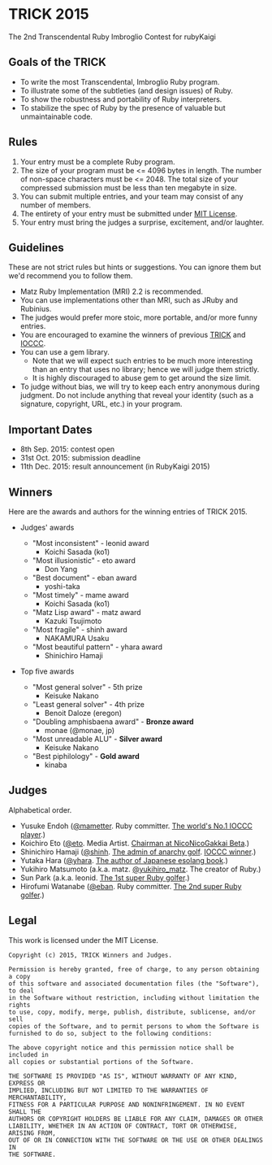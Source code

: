 # TRICK 2015

The 2nd Transcendental Ruby Imbroglio Contest for rubyKaigi


## Goals of the TRICK

* To write the most Transcendental, Imbroglio Ruby program.
* To illustrate some of the subtleties (and design issues) of Ruby.
* To show the robustness and portability of Ruby interpreters.
* To stabilize the spec of Ruby by the presence of valuable but unmaintainable code.


## Rules

1. Your entry must be a complete Ruby program.
1. The size of your program must be <= 4096 bytes in length. The number of non-space characters must be <= 2048. The total size of your compressed submission must be less than ten megabyte in size.
1. You can submit multiple entries, and your team may consist of any number of members.
1. The entirety of your entry must be submitted under [MIT License](http://opensource.org/licenses/MIT).
1. Your entry must bring the judges a surprise, excitement, and/or laughter.


## Guidelines

These are not strict rules but hints or suggestions. You can ignore them but we'd recommend you to follow them.

* Matz Ruby Implementation (MRI) 2.2 is recommended.
* You can use implementations other than MRI, such as JRuby and Rubinius.
* The judges would prefer more stoic, more portable, and/or more funny entries.
* You are encouraged to examine the winners of previous [TRICK](https://github.com/tric/trick2013) and [IOCCC](http://ioccc.org).
* You can use a gem library.
  * Note that we will expect such entries to be much more interesting than an entry that uses no library; hence we will judge them strictly.
  * It is highly discouraged to abuse gem to get around the size limit.
* To judge without bias, we will try to keep each entry anonymous during judgment. Do not include anything that reveal your identity (such as a signature, copyright, URL, etc.) in your program.


## Important Dates

* 8th Sep.  2015: contest open
* 31st Oct. 2015: submission deadline
* 11th Dec. 2015: result announcement (in RubyKaigi 2015)


## Winners

Here are the awards and authors for the winning entries of TRICK 2015.

* Judges' awards
  * "Most inconsistent" - leonid award
    * Koichi Sasada (ko1)
  * "Most illusionistic" - eto award
    * Don Yang
  * "Best document" - eban award
    * yoshi-taka
  * "Most timely" - mame award
    * Koichi Sasada (ko1)
  * "Matz Lisp award" - matz award
    * Kazuki Tsujimoto
  * "Most fragile" - shinh award
    * NAKAMURA Usaku
  * "Most beautiful pattern" - yhara award
    * Shinichiro Hamaji

* Top five awards
  * "Most general solver" - 5th prize
    * Keisuke Nakano
  * "Least general solver" - 4th prize
    * Benoit Daloze (eregon)
  * "Doubling amphisbaena award" - **Bronze award**
    * monae (@monae, jp)
  * "Most unreadable ALU" - **Silver award**
    * Keisuke Nakano
  * "Best piphilology" - **Gold award**
    * kinaba


## Judges

Alphabetical order.

* Yusuke Endoh ([@mametter][mametter]. Ruby committer. [The world's No.1 IOCCC player][ioccc_endoh].)
* Koichiro Eto ([@eto][eto]. Media Artist. [Chairman at NicoNicoGakkai Beta][niconicogakkai].)
* Shinichiro Hamaji ([@shinh][shinh]. [The admin of anarchy golf][golf]. [IOCCC winner][ioccc_shinh].)
* Yutaka Hara ([@yhara][yhara]. [The author of Japanese esolang book][esolangbook].)
* Yukihiro Matsumoto (a.k.a. matz. [@yukihiro_matz][yukihiro_matz]. The creator of Ruby.)
* Sun Park (a.k.a. leonid. [The 1st super Ruby golfer][golfers].)
* Hirofumi Watanabe ([@eban][eban]. Ruby committer. [The 2nd super Ruby golfer][golfers].)

[mametter]: https://twitter.com/mametter
[eto]: https://twitter.com/eto
[shinh]: https://twitter.com/shinh
[yhara]: https://twitter.com/yhara
[yukihiro_matz]: https://twitter.com/yukihiro_matz
[eban]: https://twitter.com/eban
[ioccc_endoh]: http://www.ioccc.org/winners.html#Yusuke_Endoh
[ioccc_shinh]: http://www.ioccc.org/winners.html#Shinichiro_Hamaji
[niconicogakkai]: http://niconicogakkai.jp/
[golf]: http://golf.shinh.org/
[esolangbook]: http://esolang-book.route477.net/
[golfers]: http://golf.shinh.org/u.rb?rb


## Legal

This work is licensed under the MIT License.

    Copyright (c) 2015, TRICK Winners and Judges.
    
    Permission is hereby granted, free of charge, to any person obtaining a copy
    of this software and associated documentation files (the "Software"), to deal
    in the Software without restriction, including without limitation the rights
    to use, copy, modify, merge, publish, distribute, sublicense, and/or sell
    copies of the Software, and to permit persons to whom the Software is
    furnished to do so, subject to the following conditions:
    
    The above copyright notice and this permission notice shall be included in
    all copies or substantial portions of the Software.
    
    THE SOFTWARE IS PROVIDED "AS IS", WITHOUT WARRANTY OF ANY KIND, EXPRESS OR
    IMPLIED, INCLUDING BUT NOT LIMITED TO THE WARRANTIES OF MERCHANTABILITY,
    FITNESS FOR A PARTICULAR PURPOSE AND NONINFRINGEMENT. IN NO EVENT SHALL THE
    AUTHORS OR COPYRIGHT HOLDERS BE LIABLE FOR ANY CLAIM, DAMAGES OR OTHER
    LIABILITY, WHETHER IN AN ACTION OF CONTRACT, TORT OR OTHERWISE, ARISING FROM,
    OUT OF OR IN CONNECTION WITH THE SOFTWARE OR THE USE OR OTHER DEALINGS IN
    THE SOFTWARE.
